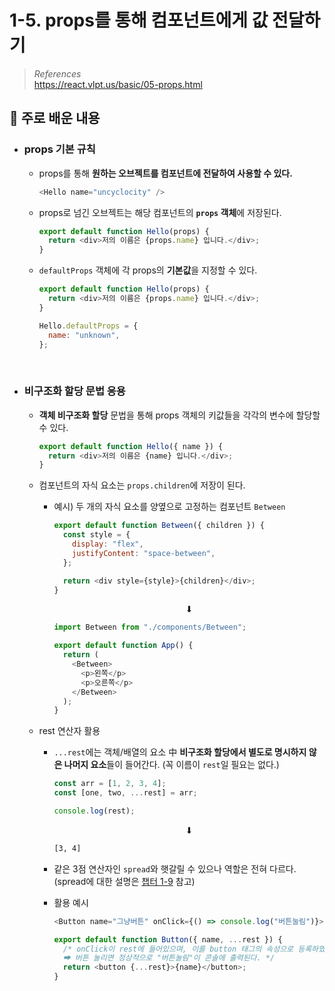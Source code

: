 # 1-5. props를 통해 컴포넌트에게 값 전달하기

> _References_ <br> https://react.vlpt.us/basic/05-props.html

## 📕 주로 배운 내용

- ### props 기본 규칙

  - props를 통해 **원하는 오브젝트를 컴포넌트에 전달하여 사용할 수 있다.**

    ```javascript
    <Hello name="uncyclocity" />
    ```

  - props로 넘긴 오브젝트는 해당 컴포넌트의 **`props` 객체**에 저장된다.

    ```javascript
    export default function Hello(props) {
      return <div>저의 이름은 {props.name} 입니다.</div>;
    }
    ```

  - `defaultProps` 객체에 각 props의 **기본값**을 지정할 수 있다.

    ```javascript
    export default function Hello(props) {
      return <div>저의 이름은 {props.name} 입니다.</div>;
    }

    Hello.defaultProps = {
      name: "unknown",
    };
    ```

<br>

- ### 비구조화 할당 문법 응용

  - **객체 비구조화 할당** 문법을 통해 props 객체의 키값들을 각각의 변수에 할당할 수 있다.

    ```javascript
    export default function Hello({ name }) {
      return <div>저의 이름은 {name} 입니다.</div>;
    }
    ```

  - 컴포넌트의 자식 요소는 `props.children`에 저장이 된다.

    - 예시) 두 개의 자식 요소를 양옆으로 고정하는 컴포넌트 `Between`

      ```javascript
      export default function Between({ children }) {
        const style = {
          display: "flex",
          justifyContent: "space-between",
        };

        return <div style={style}>{children}</div>;
      }
      ```

      <center>⬇</center>

      ```javascript
      import Between from "./components/Between";

      export default function App() {
        return (
          <Between>
            <p>왼쪽</p>
            <p>오른쪽</p>
          </Between>
        );
      }
      ```

  - rest 연산자 활용

    - `...rest`에는 객체/배열의 요소 中 **비구조화 할당에서 별도로 명시하지 않은 나머지 요소**들이 들어간다. (꼭 이름이 `rest`일 필요는 없다.)

      ```javascript
      const arr = [1, 2, 3, 4];
      const [one, two, ...rest] = arr;

      console.log(rest);
      ```

      <center> ⬇ </center>

      ```bash
      [3, 4]
      ```

    - 같은 3점 연산자인 `spread`와 햇갈릴 수 있으나 역할은 전혀 다르다. <br> (spread에 대한 설명은 <a href="https://github.com/uncyclocity/study_react/tree/main/1-09_multiple_inputs">챕터 1-9</a> 참고)

    - 활용 예시

      ```javascript
      <Button name="그냥버튼" onClick={() => console.log("버튼눌림")}>
      ```

      ```javascript
      export default function Button({ name, ...rest }) {
        /* onClick이 rest에 들어있으며, 이를 button 태그의 속성으로 등록하였다
        ➡ 버튼 눌리면 정상적으로 "버튼눌림"이 콘솔에 출력된다. */
        return <button {...rest}>{name}</button>;
      }
      ```

